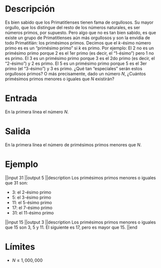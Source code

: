 # Descripción
Es bien sabido que los Primatitlenses tienen fama de orgullosos. Su mayor orgullo, que los distingue del resto de los números naturales, es ser números primos, por supuesto. Pero algo que no es tan bien sabido, es que existe un grupo de Primatitlenses aún más orgullosos y son la envidia de todo Primatitlán: los primésimos primos. Decimos que el $k$-ésimo número primo es es un “primésimo primo” si $k$ es primo. Por ejemplo:
El 2 no es un primésimo primo porque 2 es el 1er primo (es decir, el “1-ésimo”) pero 1 no es primo.
El 3 es un primésimo primo porque 3 es el 2do primo (es decir, el “2-ésimo”) y 2 es primo.
El 5 es un primésimo primo porque 5 es el 3er primo (el “3-ésimo”) y 3 es primo. 
¿Qué tan “especiales” serán estos orgullosos primos? O más precisamente, dado un número $N$, ¿Cuántos primésimos primos menores o iguales que $N$ existirán? 


# Entrada
En la primera línea el número $N$.

# Salida
En la primera línea el número de primésimos primos menores que $N$.

# Ejemplo

||input
31
||output
5
||description
Los primésimos primos menores o iguales que 31 son:

* 3: el 2-ésimo primo
* 5: el 3-ésimo primo
* 11: el 5-ésimo primo
* 17: el 7-ésimo primo
* 31: el 11-ésimo primo

||input
15
||output
3
||description
Los primésimos primos menores o iguales que 15 son 3, 5 y 11. El siguiente es 17, pero es mayor que 15.
||end

# Límites
* $N \leq 1,000,000$

